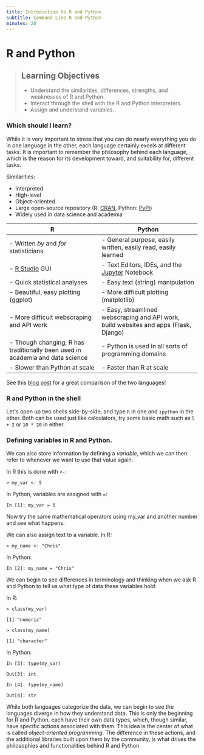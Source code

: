 ```yaml
---
title: Introduction to R and Python
subtitle: Command Line R and Python
minutes: 20
---
```


# R and Python

> ## Learning Objectives
>
> *   Understand the similarities, differences, strengths, and weaknesses of R and Python.
> *   Interact through the shell with the R and Python interpreters.
> *   Assign and understand variables.

### Which should I learn?

While it is very important to stress that you can do nearly everything you do in one language in the other, each language certainly excels at different tasks. It is important to remember the philosophy behind each language, which is the reason for its development toward, and suitability for, different tasks.

Similarities:

* Interpreted
* High-level
* Object-oriented
* Large open-source repository (R: [CRAN](https://cran.r-project.org), Python: [PyPi](https://pypi.python.org/pypi))
* Widely used in data science and academia

| R  | Python  |
|---|---|
| - Written *by* and *for* statisticians  | - General purpose, easily written, easily read, easily learned  |
| - [R Studio](https://www.rstudio.com) GUI  | - Text Editors, IDEs, and the [Jupyter](http://jupyter.org) Notebook  |
| - Quick statistical analyses | - Easy text (string) manipulation |
| - Beautiful, easy plotting (ggplot) | - More difficult plotting (matplotlib) |
| - More difficult webscraping and API work | - Easy, streamlined webscraping and API work, build websites and apps (Flask, Django) |
| - Though changing, R has traditionally been used in academia and data science | - Python is used in all sorts of programming domains |
| - Slower than Python at scale | - Faster than R at scale |


See this [blog post](https://www.datacamp.com/community/tutorials/r-or-python-for-data-analysis#gs.S_vlpQU) for a great comparison of the two languages!

### R and Python in the shell

Let's open up two shells side-by-side, and type `R` in one and `ipython` in the other. Both can be used just like calculators, try some basic math such as `5 + 2` or `10 * 20` in either.

### Defining variables in R and Python.

We can also store information by defining a *variable*, which we can then refer to whenever we want to use that value again.

In R this is done with `<-`:

~~~
> my_var <- 5
~~~

In Python, variables are assigned with `=`:

~~~
In [1]: my_var = 5
~~~

Now try the same mathematical operators using my_var and another number and see what happens.

We can also assign text to a variable. In R:

~~~
> my_name <- "Chris"
~~~

In Python:

~~~
In [2]: my_name = "Chris"
~~~

We can begin to see differences in terminology and thinking when we ask R and Python to tell us what type of data these variables hold:

In R:

~~~ {.input}
> class(my_var)
~~~
~~~ {.output}
[1] "numeric"
~~~

~~~ {.input}
> class(my_name)
~~~
~~~ {.output}
[1] "character"
~~~

In Python:

~~~ {.input}
In [3]: type(my_var)
~~~
~~~ {.output}
Out[3]: int
~~~

~~~ {.input}
In [4]: type(my_name)
~~~
~~~ {.output}
Out[4]: str
~~~

While both languages categorize the data, we can begin to see the languages diverge in how they understand data. This is only the beginning for R and Python, each have their own data types, which, though similar, have specific actions associated with them. This idea is the center of what is called *object-oriented programming*. The difference in these actions, and the additional libraries built upon them by the community, is what drives the philosophies and functionalities behind R and Python.